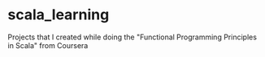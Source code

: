 scala_learning
==============

Projects that I created while doing the "Functional Programming Principles in Scala" from Coursera
